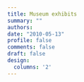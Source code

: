 ```yaml
---
title: Museum exhibits
summary: ""
authors: 
date: "2010-05-13"
profile: false
comments: false
draft: false
design:
  columns: '2'
---
```



